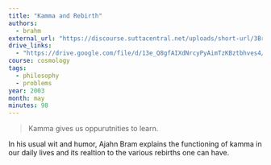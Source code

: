 ```yaml
---
title: "Kamma and Rebirth"
authors:
  - brahm
external_url: "https://discourse.suttacentral.net/uploads/short-url/3BrI7qdC3K9StEE5llolfB84Mx0.mp3"
drive_links:
  - "https://drive.google.com/file/d/13e_Q8gfAIXdNrcyPyAimTzKBztbhves4/view?usp=sharing"
course: cosmology
tags:
  - philosophy
  - problems
year: 2003
month: may
minutes: 98
---
```


> Kamma gives us oppurutnities to learn.

In his usual wit and humor, Ajahn Bram explains the functioning of kamma in our daily lives and its realtion to the various rebirths one can have.
